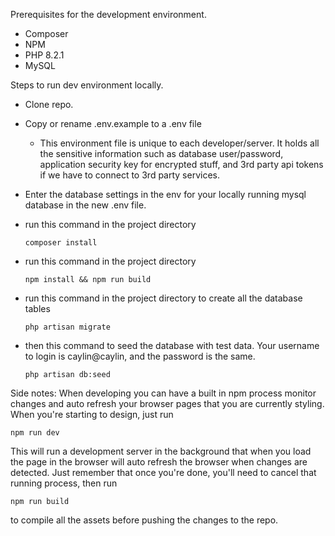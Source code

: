 Prerequisites for the development environment.

* Composer
* NPM
* PHP 8.2.1
* MySQL



Steps to run dev environment locally.

* Clone repo.
* Copy or rename .env.example to a .env file

  * This environment file is unique to each developer/server.  It holds all the sensitive information such as database user/password, application security key for encrypted stuff, and 3rd party api tokens if we have to connect to 3rd party services.
* Enter the database settings in the env for your locally running mysql database in the new .env file.
* run this command in the project directory

  ```
  composer install

  ```
* run this command in the project directory

  ```
  npm install && npm run build
  ```
* run this command in the project directory to create all the database tables

  ```
  php artisan migrate
  ```
* then this command to seed the database with test data.  Your username to login is caylin@caylin, and the password is the same.

  ```
  php artisan db:seed
  ```


Side notes:  When developing you can have a built in npm process monitor changes and auto refresh your browser pages that you are currently styling.  When you're starting to design, just run 

```
npm run dev
```

This will run a development server in the background that when you load the page in the browser will auto refresh the browser when changes are detected.  Just remember that once you're done, you'll need to cancel that running process, then run

```
npm run build
```

to compile all the assets before pushing the changes to the repo.
